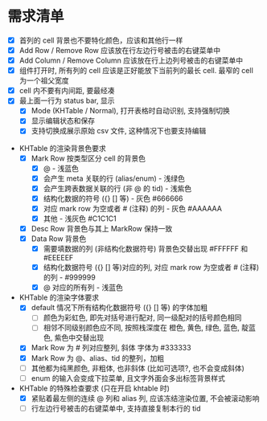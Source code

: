 # 需求清单

- [x] 首列的 cell 背景也不要特化颜色，应该和其他行一样
- [x] Add Row / Remove Row 应该放在行左边行号被击的右键菜单中
- [x] Add Column / Remove Column 应该放在行上边列号被击的右键菜单中
- [x] 组件打开时, 所有列的 cell 应该是正好能放下当前列的最长 cell. 最窄的 cell 为一个祖父宽度
- [x] cell 内不要有内间距, 要最经凑
- [x] 最上面一行为 status bar, 显示
    - [x] Mode (KHTable / Normal), 打开表格时自动识别, 支持强制切换
    - [x] 显示编辑状态和保存
    - [x] 支持切换成展示原始 csv 文件, 这种情况下也要支持编辑
- KHTable 的渲染背景色要求
  - [x] Mark Row 按类型区分 cell 的背景色
    - [x] @ - 浅蓝色
    - [x] 会产生 meta 关联的行 (alias/enum) - 浅绿色
    - [x] 会产生跨表数据关联的行 (非 @ 的 tid) - 浅紫色
    - [x] 结构化数据的符号 ({} [] 等) - 灰色 #666666
    - [x] 对应 mark row 为空或者 # (注释) 的列 - 灰色 #AAAAAA
    - [x] 其他 - 浅灰色 #C1C1C1
  - [x] Desc Row 背景色与其上 MarkRow 保持一致
  - [x] Data Row 背景色
    - [x] 需要填数据的列 (非结构化数据符号) 背景色交替出现 #FFFFFF 和 #EEEEEF
    - [x] 结构化数据符号 ({} [] 等)对应的列, 对应 mark row 为空或者 # (注释) 的列 - #999999
    - [x] @ 对应的所有列 - 浅蓝色
- KHTable 的渲染字体要求
  - [x] default 情况下所有结构化数据符号 ({} [] 等) 的字体加粗
    - [ ] 颜色为彩虹色, 即先对括号进行配对, 同一级配对的括号颜色相同
    - [ ] 相邻不同级别颜色应不同, 按照栈深度在 橙色, 黄色, 绿色, 蓝色, 靛蓝色, 紫色中交替出现
  - [x] Mark Row 为 # 列对应整列, 斜体 字体为 #333333
  - [x] Mark Row 为 @、alias、tid 的整列，加粗
  - [ ] 其他都为纯黑颜色, 非粗体, 也非斜体 (比如可选项?, 也不会变成斜体)
  - [ ] enum 的输入会变成下拉菜单, 且文字外面会多出标签背景样式
- KHTable 的特殊检查要求 (只在开启 khtable 时)
  - [x] 紧贴着最左侧的连续 @ 列和 alias 列, 应该冻结渲染位置, 不会被滚动影响
  - [ ] 行左边行号被击的右键菜单中, 支持直接复制本行的 tid
